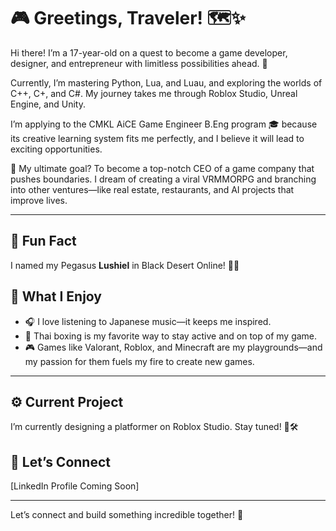 # 🎮 Greetings, Traveler! 🗺️✨  

Hi there! I’m a 17-year-old on a quest to become a game developer, designer, and entrepreneur with limitless possibilities ahead. 🚀  

Currently, I’m mastering Python, Lua, and Luau, and exploring the worlds of C++, C+, and C#. My journey takes me through Roblox Studio, Unreal Engine, and Unity.  

I’m applying to the CMKL AiCE Game Engineer B.Eng program 🎓 because its creative learning system fits me perfectly, and I believe it will lead to exciting opportunities.  

🌟 My ultimate goal? To become a top-notch CEO of a game company that pushes boundaries. I dream of creating a viral VRMMORPG and branching into other ventures—like real estate, restaurants, and AI projects that improve lives.  

---

## 🎲 Fun Fact  
I named my Pegasus **Lushiel** in Black Desert Online! 🐎✨  

## 🎵 What I Enjoy  
- 🎧 I love listening to Japanese music—it keeps me inspired.  
- 🥊 Thai boxing is my favorite way to stay active and on top of my game.  
- 🎮 Games like Valorant, Roblox, and Minecraft are my playgrounds—and my passion for them fuels my fire to create new games.  

---

## ⚙️ Current Project  
I’m currently designing a platformer on Roblox Studio. Stay tuned! 🎨🛠️  

## 🔗 Let’s Connect  
[LinkedIn Profile Coming Soon]  

---

Let’s connect and build something incredible together! 🚀  
